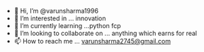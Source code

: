 - 👋 Hi, I’m @varunsharma1996
- 👀 I’m interested in ... innovation
- 🌱 I’m currently learning ...python fcp
- 💞️ I’m looking to collaborate on ... anything which earns for real
- 📫 How to reach me ... varunsharma2745@gmail.com

<!---
varunsharma1996/varunsharma1996 is a ✨ special ✨ repository because its `README.md` (this file) appears on your GitHub profile.
You can click the Preview link to take a look at your changes.
--->
